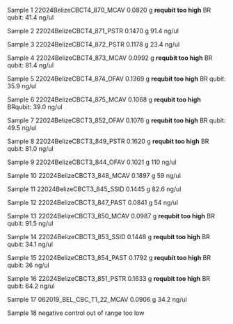 Sample 1
22024BelizeCBCT4_870_MCAV
	 0.0820 g
	 **requbit too high** 
	 BR qubit: 41.4 ng/ul

Sample 2
22024BelizeCBCT4_871_PSTR
	 0.1470 g
	 91.4 ng/ul

Sample 3
22024BelizeCBCT4_872_PSTR
	 0.1178 g
	 23.4 ng/ul

Sample 4
22024BelizeCBCT4_873_MCAV
	 0.0992 g
	 **requbit too high** 
	  BR qubit: 81.4 ng/ul

Sample 5
22024BelizeCBCT4_874_OFAV
	 0.1369 g
	 **requbit too high** 
	  BR qubit: 35.9 ng/ul

Sample 6
22024BelizeCBCT4_875_MCAV
	 0.1068 g
	 **requbit too high** 
	 BRqubit: 39.0 ng/ul

Sample 7
22024BelizeCBCT3_852_OFAV
	 0.1076 g
	 **requbit too high** 
	 BR qubit: 49.5 ng/ul

Sample 8
22024BelizeCBCT3_849_PSTR
	 0.1620 g
	 **requbit too high** 
	 BR qubit: 81.0 ng/ul

Sample 9
22024BelizeCBCT3_844_OFAV
	 0.1021 g
	 110 ng/ul

Sample 10
22024BelizeCBCT3_848_MCAV
	 0.1897 g
	 59 ng/ul

Sample 11
22024BelizeCBCT3_845_SSID
	 0.1445 g
	 82.6 ng/ul

Sample 12
22024BelizeCBCT3_847_PAST
	 0.0841 g
	 54 ng/ul

Sample 13
22024BelizeCBCT3_850_MCAV
	 0.0987 g
	 **requbit too high** 
	 BR qubit: 91.5 ng/ul

Sample 14
22024BelizeCBCT3_853_SSID
	 0.1448 g
	 **requbit too high** 
	  BR qubit: 34.1 ng/ul

Sample 15
22024BelizeCBCT3_854_PAST
	 0.1792 g
	 **requbit too high**
	  BR qubit: 36 ng/ul 

Sample 16
22024BelizeCBCT3_851_PSTR
	 0.1633 g
	 **requbit too high** 
	  BR qubit: 64.2 ng/ul

Sample 17
062019_BEL_CBC_T1_22_MCAV
	 0.0906 g
	 34.2 ng/ul

Sample 18
negative control
	out of range too low